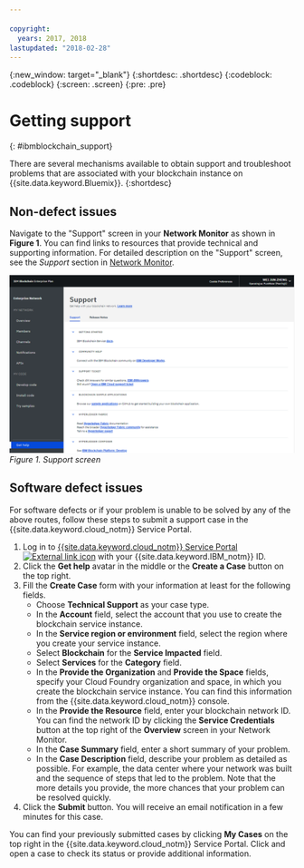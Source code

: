 ```yaml
---

copyright:
  years: 2017, 2018
lastupdated: "2018-02-28"
---
```


{:new_window: target="_blank"}
{:shortdesc: .shortdesc}
{:codeblock: .codeblock}
{:screen: .screen}
{:pre: .pre}


# Getting support
{: #ibmblockchain_support}


There are several mechanisms available to obtain support and troubleshoot problems that are associated with your blockchain instance on {{site.data.keyword.Bluemix}}.
{:shortdesc}


## Non-defect issues

Navigate to the "Support" screen in your **Network Monitor** as shown in **Figure 1**.  You can find links to resources that provide technical and supporting information.  For detailed description on the "Support" screen, see the *Support* section in [Network Monitor](v10_dashboard.html).

![](images/support.png "Support screen")
*Figure 1. Support screen*


## Software defect issues

For software defects or if your problem is unable to be solved by any of the above routes, follow these steps to submit a support case in the {{site.data.keyword.cloud_notm}} Service Portal.

1. Log in to [{{site.data.keyword.cloud_notm}} Service Portal ![External link icon](images/external_link.svg "External link icon")](https://ibm.biz/ibmcloudsupport) with your {{site.data.keyword.IBM_notm}} ID.
2. Click the **Get help** avatar in the middle or the **Create a Case** button on the top right.
3. Fill the **Create Case** form with your information at least for the following fields.  
    - Choose **Technical Support** as your case type.
    - In the **Account** field, select the account that you use to create the blockchain service instance.
    - In the **Service region or environment** field, select the region where you create your service instance.
    - Select **Blockchain** for the **Service Impacted** field.
    - Select **Services** for the **Category** field.
    - In the **Provide the Organization** and **Provide the Space** fields, specify your Cloud Foundry organization and space, in which you create the blockchain service instance.  You can find this information from the {{site.data.keyword.cloud_notm}} console.
    - In the **Provide the Resource** field, enter your blockchain network ID. You can find the network ID by clicking the **Service Credentials** button at the top right of the **Overview** screen in your Network Monitor.
    - In the **Case Summary** field, enter a short summary of your problem.
    - In the **Case Description** field, describe your problem as detailed as possible.  For example, the data center where your network was built and the sequence of steps that led to the problem.  Note that the more details you provide, the more chances that your problem can be resolved quickly.
4. Click the **Submit** button.  You will receive an email notification in a few minutes for this case.
  
   
You can find your previously submitted cases by clicking **My Cases** on the top right in the {{site.data.keyword.cloud_notm}} Service Portal.  Click and open a case to check its status or provide additional information.

